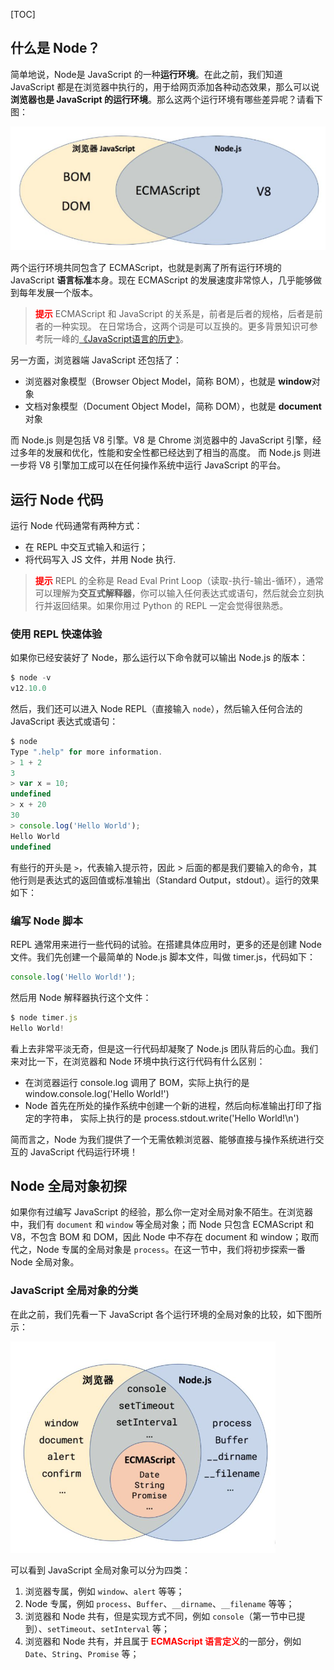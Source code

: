 [TOC]

## 什么是 Node？

简单地说，Node是 JavaScript 的一种**运行环境**。在此之前，我们知道 JavaScript 都是在浏览器中执行的，用于给网页添加各种动态效果，那么可以说**浏览器也是 JavaScript 的运行环境**。那么这两个运行环境有哪些差异呢？请看下图：

![差异](./img/difference.png)

两个运行环境共同包含了 ECMAScript，也就是剥离了所有运行环境的 JavaScript **语言标准**本身。现在 ECMAScript 的发展速度非常惊人，几乎能够做到每年发展一个版本。

><span style="color: red; font-weight: bold;">提示</span>
ECMAScript 和 JavaScript 的关系是，前者是后者的规格，后者是前者的一种实现。
在日常场合，这两个词是可以互换的。更多背景知识可参考阮一峰的[《JavaScript语言的历史》](https://javascript.ruanyifeng.com/introduction/history.html#toc3)。

另一方面，浏览器端 JavaScript 还包括了：
* 浏览器对象模型（Browser Object Model，简称 BOM），也就是 **window**对象
* 文档对象模型（Document Object Model，简称 DOM），也就是 **document** 对象

而 Node.js 则是包括 V8 引擎。V8 是 Chrome 浏览器中的 JavaScript 引擎，经过多年的发展和优化，性能和安全性都已经达到了相当的高度。
而 Node.js 则进一步将 V8 引擎加工成可以在任何操作系统中运行 JavaScript 的平台。

## 运行 Node 代码

运行 Node 代码通常有两种方式：
* 在 REPL 中交互式输入和运行；
* 将代码写入 JS 文件，并用 Node 执行.

><span style="color: red; font-weight: bold;">提示</span>
REPL 的全称是 Read Eval Print Loop（读取-执行-输出-循环），通常可以理解为**交互式解释器**，你可以输入任何表达式或语句，然后就会立刻执行并返回结果。如果你用过 Python 的 REPL 一定会觉得很熟悉。

### 使用 REPL 快速体验
如果你已经安装好了 Node，那么运行以下命令就可以输出 Node.js 的版本：

```js
$ node -v
v12.10.0
```

然后，我们还可以进入 Node REPL（直接输入 `node`），然后输入任何合法的 JavaScript 表达式或语句：

```js
$ node
Type ".help" for more information.
> 1 + 2
3
> var x = 10;
undefined
> x + 20
30
> console.log('Hello World');
Hello World
undefined
```

有些行的开头是 `>`，代表输入提示符，因此 > 后面的都是我们要输入的命令，其他行则是表达式的返回值或标准输出（Standard Output，stdout）。运行的效果如下：

### 编写 Node 脚本
REPL 通常用来进行一些代码的试验。在搭建具体应用时，更多的还是创建 Node 文件。我们先创建一个最简单的 Node.js 脚本文件，叫做 timer.js，代码如下：

```js
console.log('Hello World!');
```

然后用 Node 解释器执行这个文件：

```js
$ node timer.js
Hello World!
```

看上去非常平淡无奇，但是这一行代码却凝聚了 Node.js 团队背后的心血。我们来对比一下，在浏览器和 Node 环境中执行这行代码有什么区别：

* 在浏览器运行 console.log 调用了 BOM，实际上执行的是 window.console.log('Hello World!')
* Node 首先在所处的操作系统中创建一个新的进程，然后向标准输出打印了指定的字符串， 实际上执行的是 process.stdout.write('Hello World!\n')

简而言之，Node 为我们提供了一个无需依赖浏览器、能够直接与操作系统进行交互的 JavaScript 代码运行环境！

## Node 全局对象初探

如果你有过编写 JavaScript 的经验，那么你一定对全局对象不陌生。在浏览器中，我们有 `document` 和 `window` 等全局对象；而 Node 只包含 ECMAScript 和 V8，不包含 BOM 和 DOM，因此 Node 中不存在 document 和 window；取而代之，Node 专属的全局对象是 `process`。在这一节中，我们将初步探索一番 Node 全局对象。

### JavaScript 全局对象的分类

在此之前，我们先看一下 JavaScript 各个运行环境的全局对象的比较，如下图所示：

![各环境下的全局对象](./img/difference1.png)

可以看到 JavaScript 全局对象可以分为四类：

1. 浏览器专属，例如 `window`、`alert` 等等；
2. Node 专属，例如 `process`、`Buffer`、`__dirname`、`__filename` 等等；
3. 浏览器和 Node 共有，但是实现方式不同，例如 `console`（第一节中已提到）、`setTimeout`、`setInterval` 等；
4. 浏览器和 Node 共有，并且属于<span style="font-weight: bold; color: red;"> ECMAScript 语言定义</span>的一部分，例如 `Date`、`String`、`Promise` 等；


















